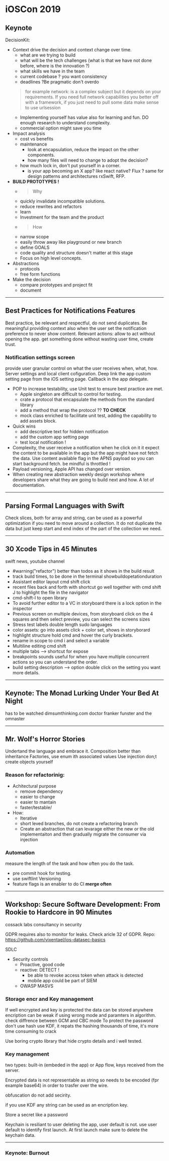 # iOSCon 2019 
## Keynote

DecisionKit:
 - Context drive the decision and context change over time.
    - what are we trying to build
    - what will be the tech challenges (what is that we have not done before, where is the innovation ?)
    - what skills we have in the team 
    - current codebase ? you want consistency
    - deadlines ?Be pragmatic don't overdo 
    > for example network: is a complex subject but it depends on your requirements. If you need full network capabilities you better off with a framework, if you just need to pull some data make sense to use urlsession
    - Implementing yourself has value also for learning and fun. DO enough research to understand complexity.
    - commercial option might save you time
- Impact analysis
    - cost vs benefits
    - maintenance
        -   look at encapsulation, reduce the impact on the other components.
        - how many files will need to change to adopt the decision?
    - how much lock in, don't put yourself in a corner.
        - is your app becoming an X app? like react native? Flux ? same for design patterns and architectures rxSwift, RFP.
- **BUILD PROTOTYPES !**
    - > Why
    - quickly invalidate incompatible solutions.
    - reduce rewrites and refactors
    - learn
    - Investment for the team and the product
    - > How
    - narrow scope
    - easily throw away like playground or new branch
    - define GOALS
    - code quality and structure doesn't matter at this stage
    - Focus on high level concepts.
- Abstractions
    - protocols
    - free form functions
- Make the decision
    - compare prototypes and project fit
    - document 

---
## Best Practices for Notifications Features
Best practice, be relevant and respectful, do not send duplicates. Be meaningful providing context also when the user set the notification preference to never show content.
Relevant actions: allow to act without opening the app. get something done without wasting user time, create trust.

### Notification settings screen
provide user granular control on what the user receives
when, what, how.
Server settings and local client cofiguration.
Deep link the app custom setting page from the iOS setting page. Callback in the app delegate.

- POP to increase testability, use Unit test to ensure best practice are met.
    - Apple singleton are difficult to control for testing.
    -  crate a protocol that encapsulate the methods from the standard library
    - add a method that wrap the protocol ?? **TO CHECK**
    - mock class enriched to facilitate unit test, adding the capability to add assets block.
- Quick wins
    - add descriptive text for hidden notification
    - add the custom app setting page
    - test local notification !
- Complexity, the user receive a notification when he click on it it expect the content to be available in the app but the app might have not fetch the data. Use content available flag in the APNS payload so you can start background fetch. be mindful is throttled !
- Payload versioning, Apple API has changed over version.
- When creating new abstraction  weekly design workshop where developers share what they are going to build next and how. A lot of documentation.

---
## Parsing Formal Languages with Swift
Check slices, both for array and string, can be used as a powerful optimization if you need to move  around a collection. It do not duplicate the data but just keep start and end index of the part of the collection we need.

---
## 30 Xcode Tips in 45 Minutes 

swift news, youtube channel

- #warning("refactor")  better than todos as it shows in the build result
- track build times, to be done in the terminal showbuildopetationduration
- Assistant editor layout cmd shift click
- recent files back and forth with shortcut go well together with cmd shift J to highlight the file in the navigator
- cmd-shift-l to open library
- To avoid further editor to a VC in storyboard there is a lock option in the inspector
- Previous screen on multiple devices, from storyboard click on the 4 squares and then select preview, you can select the screens sizes
- Stress test labels double length sudo languages
- color assets: go into assets click + color set, shows in storyborard
- highlight structure hold cmd and hover the curly brackets.
- rename in scope to cmd i and select a variable
- Multiline editing cmd shift
- multiple tabs --> shortcut for expose
- breakpoints sounds useful for when you have multiple concurrent actions so you can understand the order.
- build setting description --> option double click on the setting you want more details.

---
## Keynote: The Monad Lurking Under Your Bed At Night 

has to be watched
dimsumthinking.com
doctor franker funster and the omnaster

---
## Mr. Wolf's Horror Stories 

Undertand the language and embrace it.
Composition better than inheritance
Factories, use enum ith associated values
Use injection don;t create objects yourself
### Reason for refactorinig:
- Achitectural purpose
    - remove dependency 
    - easier to change
    - easier to mantain
    - faster/testable/
- How:
    - Iterative
    - short leved branches, do not create a refactoring branch
    - Create an abstraction that can levarage either the new or the old implementaiton and then gradually migrate the consumer via injection
### Automation
measure the length of the task and how often you do the task. 
- pre commit hook for testing.
- use swiftlint
Versioning
- feature flags is an enabler to do CI **merge often**

---
## Workshop: Secure Software Development: From Rookie to Hardcore in 90 Minutes 

cossack labs consultancy in security

GDPR requires also to monitor for leaks. Check aricle 32 of GDPR.
Repo: https://github.com/vixentael/ios-datasec-basics


SDLC
- Security controls
    - Proactive, good code
    - reactive: DETECT !
        - be able to revoke access token when attack is detected
        - mobile app could be part of SIEM
    - OWASP MASVS

### Storage encr and Key management

If well encrypted and key is protected the data can be stored anywhere 
encription can be weak if using wrong mode and paramters in algorithm.
check diffrence between GCM and CBC mode
To protect the password don't use hash use KDF, it repats the hashing thousands of time, it's more time consuming to crack

Use boring crypto library that hide crypto details and i well tested.

### Key management
two types: built-in (embeded in the app) or App flow, keys received from the server.

Encrypted data is not representable as string so needs to be encoded (fpr example base64) in order to trasfer over the wire.

obfuscation do not add secirity.

if you use KDF any string can be used as an encription key.

Store a secret like a password

Keychain is resiliant to user deleting the app, user default is not. use user default to identify first launch. At first launch make sure to delete the keychain data.






---
### Keynote: Burnout

